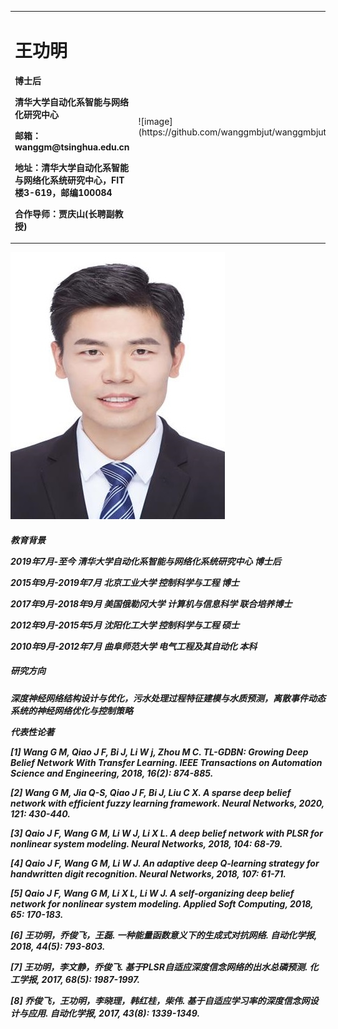<table border="0">
  <tr>
    <td width="75%">
      <h1>王功明</h1>
      <p><b>博士后</b></p>
      <p><b>清华大学自动化系智能与网络化研究中心</b></p>
      <p><b>邮箱：wanggm@tsinghua.edu.cn</b></p>
      <p><b>地址：清华大学自动化系智能与网络化系统研究中心，FIT楼3-619，邮编100084</b></p>
      <p><b>合作导师：贾庆山(长聘副教授)</b></p>
    </td>
    <td width="25%">
      ![image](https://github.com/wanggmbjut/wanggmbjut.github.io/blob/master/Gongming.jpg)
    </td>
  </tr>
</table>

</b></p>![image](https://github.com/wanggmbjut/wanggmbjut.github.io/blob/master/Gongming.jpg)</b></p>

<h5>教育背景<h>
</b></p>2019年7月-至今    清华大学自动化系智能与网络化系统研究中心    博士后</b></p>
</b></p>2015年9月-2019年7月    北京工业大学    控制科学与工程    博士</b></p>
</b></p>2017年9月-2018年9月    美国俄勒冈大学    计算机与信息科学    联合培养博士</b></p>
</b></p>2012年9月-2015年5月    沈阳化工大学    控制科学与工程    硕士</b></p>
</b></p>2010年9月-2012年7月    曲阜师范大学    电气工程及其自动化    本科</b></p>

<h5>研究方向<h5>
</b></p>深度神经网络结构设计与优化，污水处理过程特征建模与水质预测，离散事件动态系统的神经网络优化与控制策略</b></p>

代表性论著
</b></p>[1] Wang G M, Qiao J F, Bi J, Li W j, Zhou M C. TL-GDBN: Growing Deep Belief Network With Transfer Learning. *IEEE Transactions on Automation Science and Engineering*, 2018, 16(2): 874-885.</b></p>
</b></p>[2] Wang G M, Jia Q-S, Qiao J F, Bi J, Liu C X. A sparse deep belief network with efficient fuzzy learning framework. *Neural Networks*, 2020, 121: 430-440.</b></p>
</b></p>[3] Qaio J F, Wang G M, Li W J, Li X L. A deep belief network with PLSR for nonlinear system modeling. *Neural Networks*, 2018, 104: 68-79.</b></p>
</b></p>[4] Qaio J F, Wang G M, Li W J. An adaptive deep Q-learning strategy for handwritten digit recognition. *Neural Networks*, 2018, 107: 61-71.</b></p> 
</b></p>[5] Qaio J F, Wang G M, Li X L, Li W J. A self-organizing deep belief network for nonlinear system modeling. *Applied Soft Computing*, 2018, 65: 170-183.</b></p>
</b></p>[6] 王功明，乔俊飞，王磊. 一种能量函数意义下的生成式对抗网络. *自动化学报*, 2018, 44(5): 793-803.</b></p>
</b></p>[7] 王功明，李文静，乔俊飞. 基于PLSR自适应深度信念网络的出水总磷预测. *化工学报*, 2017, 68(5): 1987-1997.</b></p>
</b></p>[8] 乔俊飞，王功明，李晓理，韩红桂，柴伟. 基于自适应学习率的深度信念网设计与应用. *自动化学报*, 2017, 43(8): 1339-1349.</b></p>
